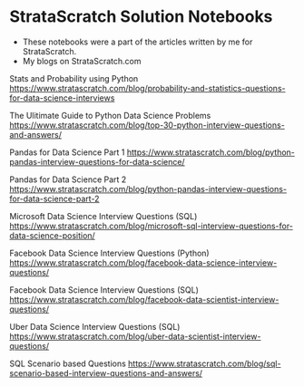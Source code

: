 # StrataScratch Solution Notebooks

- These notebooks were a part of the articles written by me for StrataScratch. 
- My blogs on StrataScratch.com

Stats and Probability using Python
https://www.stratascratch.com/blog/probability-and-statistics-questions-for-data-science-interviews

The Ulitimate Guide to Python Data Science Problems
https://www.stratascratch.com/blog/top-30-python-interview-questions-and-answers/

Pandas for Data Science Part 1
https://www.stratascratch.com/blog/python-pandas-interview-questions-for-data-science/

Pandas for Data Science Part 2
https://www.stratascratch.com/blog/python-pandas-interview-questions-for-data-science-part-2

Microsoft Data Science Interview Questions (SQL)
https://www.stratascratch.com/blog/microsoft-sql-interview-questions-for-data-science-position/

Facebook Data Science Interview Questions (Python)
https://www.stratascratch.com/blog/facebook-data-science-interview-questions/

Facebook Data Science Interview Questions (SQL)
https://www.stratascratch.com/blog/facebook-data-scientist-interview-questions/

Uber Data Science Interview Questions (SQL)
https://www.stratascratch.com/blog/uber-data-scientist-interview-questions/

SQL Scenario based Questions
https://www.stratascratch.com/blog/sql-scenario-based-interview-questions-and-answers/

